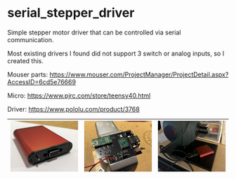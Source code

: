 # serial_stepper_driver
Simple stepper motor driver that can be controlled via serial communication.

Most existing drivers I found did not support 3 switch or analog inputs, so I created this.

Mouser parts:
https://www.mouser.com/ProjectManager/ProjectDetail.aspx?AccessID=6cd5e76669

Micro:
https://www.pjrc.com/store/teensy40.html

Driver:
https://www.pololu.com/product/3768

| ![Finished Assembly](images/photo_1.JPG) | ![Board](images/photo_2.jpg) | ![Application](images/photo_3.JPG) |
|-----------|-----------|------------|
